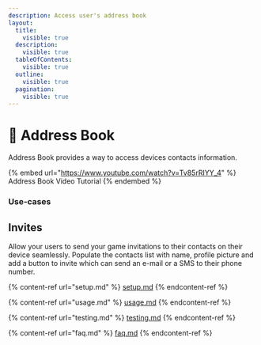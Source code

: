 ```yaml
---
description: Access user's address book
layout:
  title:
    visible: true
  description:
    visible: true
  tableOfContents:
    visible: true
  outline:
    visible: true
  pagination:
    visible: true
---
```


# 📒 Address Book

Address Book provides a way to access devices contacts information.

{% embed url="https://www.youtube.com/watch?v=Tv85rRIYY_4" %}
Address Book Video Tutorial
{% endembed %}

### Use-cases

## Invites

Allow your users to send your game invitations to their contacts on their device seamlessly. Populate the contacts list with name, profile picture and add a button to invite which can send an e-mail or a SMS to their phone number.

{% content-ref url="setup.md" %}
[setup.md](setup.md)
{% endcontent-ref %}

{% content-ref url="usage.md" %}
[usage.md](usage.md)
{% endcontent-ref %}

{% content-ref url="testing.md" %}
[testing.md](testing.md)
{% endcontent-ref %}

{% content-ref url="faq.md" %}
[faq.md](faq.md)
{% endcontent-ref %}
